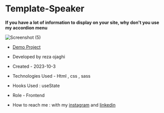 # Template-Speaker

**If you have a lot of information to display on your site, why don't you use my accordion menu**

![Screenshot (5)](https://github.com/REZA-OJAGHI-DRO/Template-Speaker/assets/145910720/2be96fdb-21d1-439e-8f5d-15d9b66b6ff0)

- [Demo Project](https://reza-ojaghi-dro.github.io/Template-Speaker/)
 
- Developed by reza ojaghi

- Created - 2023-10-3

- Technologies Used - Html , css , sass

- Hooks Used : useState 

- Role - Frontend

- How to reach me : with my [instagram](https://www.instagram.com/reza-ojaghi-dro) and [linkedin](https://www.linkedin.com/in/reza-ojaghi-428748280/)
